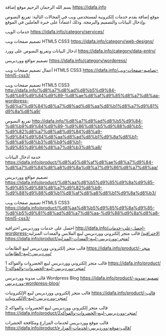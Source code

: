 بسم الله الرحمان الرحيم
موقع إضافة
https://idafa.info

موقع إضافة يقدم خدمات إلكترونية لمستخدمي ويب في المجالات التالية: 
تفريغ النصوص وإدخال البيانات والتصميم والبرمجة.
وذلك اعتماداً على خبرة العاملين في الموقع.

خدمات الويب
https://idafa.info/category/services/

تصميم صفحات ويب HTML5 CSS3
https://idafa.info/category/web-designs/

ادخال البيانات وتفريغ النصوص على وورد
https://idafa.info/category/data-entry/

تصميم مواقع ووردبريس
https://idafa.info/category/wordpress/

أعمال تصميم صفحات ويب HTML5 CSS3
https://idafa.info/تصاميم-صفحات-ويب-html5-css3/

تصميم صفحات ويب HTML5 CSS3
http://idafa.info/%d8%a7%d8%ad%d8%b5%d9%84-%d8%b9%d9%84%d9%89-%d8%ae%d8%af%d9%85%d8%a7%d8%aa-wordpress-%d8%a7%d9%84%d8%a7%d8%ad%d8%aa%d8%b1%d8%a7%d9%81%d9%8a%d8%a9/

تفريغ النصوص
http://idafa.info/%d8%a7%d8%ad%d8%b5%d9%84-%d8%b9%d9%84%d9%89-%d9%86%d8%b5%d9%88%d8%b5-%d9%82%d8%a7%d8%a8%d9%84%d8%a9-%d9%84%d9%84%d8%aa%d8%ad%d8%b1%d9%8a%d8%b1-%d8%a8%d8%b3%d8%b9%d8%b1-%d9%85%d9%86%d8%a7%d8%b3%d8%a8/

خدمة ادخال البيانات
https://idafa.info/product/%d8%a5%d8%af%d8%ae%d8%a7%d9%84-%d8%a7%d9%84%d8%a8%d9%8a%d8%a7%d9%86%d8%a7%d8%aa/

تصميم مواقع ووردبريس
https://idafa.info/product/%d8%aa%d8%b5%d9%85%d9%8a%d9%85-%d9%85%d9%88%d8%a7%d9%82%d8%b9-%d9%88%d9%88%d8%b1%d8%af%d8%a8%d8%b1%d9%8a%d8%b3/

تصميم صفحات ويب HTML5 CSS3
https://idafa.info/product/%d8%aa%d8%b5%d9%85%d9%8a%d9%85-%d8%b5%d9%81%d8%ad%d8%a7%d8%aa-%d9%88%d9%8a%d8%a8-html5-css3/

احصل على خدمات ووردبريس احترافية 
http://idafa.info/احصل-على-خدمات-wordpress-الاحترافية/
قالب متجر إلكتروني ووردبريس لبيع الملابس والمعدات المنزلية
https://idafa.info/product/متجر-ووردبريس-لبيع-المعدات-المنزلية/

قالب متجر إلكتروني ووردبريس لبيع الطابعات
https://idafa.info/product/متجر-ووردبريس-لبيع-الطابعات/

قالب متجر إلكتروني ووردبريس لبيع الخضروات والفواكه 1
https://idafa.info/product/متجر-ووردبريس-لبيع-الخضروات-والفواكه-1/

قالب مدونة ووردبريس Wordpress Blog
https://idafa.info/product/تصميم-مدونة-ووردبريس-wordpress-blog/

قالب متجر إلكتروني ووردبريس لبيع الإلكترونيات
https://idafa.info/product/قالب-متجر-ووردبريس-لبيع-الإلكترونيات/

قالب متجر إلكتروني ووردبريس لبيع الخضروات والفواكه 2
https://idafa.info/product/متجر-ووردبريس-لبيع-الخضروات-والفواكه2/

قالب موقع ووردبريس لخدمات المزارع ومكافحة الحشرات
https://idafa.info/product/قالب-موقع-ووردبريس-لخدمات-المزارع/
